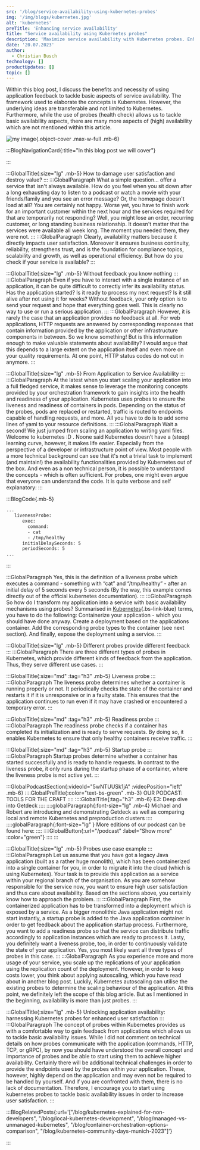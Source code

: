 ```yaml
---
src: '/blog/service-availability-using-kubernetes-probes'
img: '/img/blogs/kubernetes.jpg'
alt: 'kubernetes'
preTitle: 'Enhancing service availability'
title: "Service availability using Kubernetes probes"
description: 'Maximize service availability with Kubernetes probes. Enhance user satisfaction and transform your application into a resilient service.'
date: '20.07.2023'
author:
  - Christian Busch
technology: []
productUpdates: []
topic: []
---
```

Within this blog post, I discuss the benefits and necessity of using application feedback to tackle basic aspects of service availability. The framework used to elaborate the concepts is Kubernetes. However, the underlying ideas are transferable and not limited to Kubernetes. Furthermore, while the use of probes (health check) allows us to tackle basic availability aspects, there are many more aspects of (high) availability which are not mentioned within this article.
<!--more-->

![my image](/img/blogs/kubernetes.jpg){.object-cover .max-w-full .mb-6}

:::BlogNavigationCard{:title="In this blog post we will cover"}

:::

:::GlobalTitle{:size="lg" .mb-5}
How to damage user satisfaction and destroy value?
:::
:::GlobalParagraph
What a simple question… offer a service that isn't always available. How do you feel when you sit down after a long exhausting day to listen to a podcast or watch a movie with your friends/family and you see an error message? Or, the homepage doesn't load at all? You are certainly not happy. Worse yet, you have to finish work for an important customer within the next hour and the services required for that are temporarily not responding? Well, you might lose an order, recurring customer, or long standing business relationship. It doesn't matter that the services were available all week long. The moment you needed them, they were not.
:::
:::GlobalParagraph
Clearly, availability matters because it directly impacts user satisfaction. Moreover it ensures business continuity, reliability, strengthens trust, and is the foundation for compliance topics, scalability and growth, as well as operational efficiency. But how do you check if your service is available?
:::

:::GlobalTitle{:size="lg" .mb-5}
Without feedback you know nothing
:::
:::GlobalParagraph
Even if you have to interact with a single instance of an application, it can be quite difficult to correctly infer its availability status. Has the application started? Is it ready to process my next request? Is it still alive after not using it for weeks? Without feedback, your only option is to send your request and hope that everything goes well. This is clearly no way to use or run a serious application.
:::
:::GlobalParagraph
However, it is rarely the case that an application provides no feedback at all. For web applications, HTTP requests are answered by corresponding responses that contain information provided by the application or other infrastructure components in between. So we know something! But is this information enough to make valuable statements about availability? I would argue that this depends to a large extent on the application itself and even more on your quality requirements. At one point, HTTP status codes do not cut in anymore.
:::

:::GlobalTitle{:size="lg" .mb-5}
From Application to Service Availability
:::
:::GlobalParagraph
At the latest when you start scaling your application into a full fledged service, it makes sense to leverage the monitoring concepts provided by your orchestration framework to gain insights into the health and readiness of your application. Kubernetes uses probes to ensure the liveness and readiness of containers in pods. Depending on the status of the probes, pods are replaced or restarted, traffic is routed to endpoints capable of handling requests, and more. All you have to do is to add some lines of yaml to your resource definitions.
:::
:::GlobalParagraph
Wait a second! We just jumped from scaling an application to writing yaml files. Welcome to kubernetes :D . Noone said Kubernetes doesn’t have a (steep) learning curve, however, it makes life easier. Especially from the perspective of a developer or infrastructure point of view. Most people with a more technical background can see that it's not a trivial task to implement (and maintain!) the availability functionalities provided by Kubernetes out of the box. And even as a non technical person, it is possible to understand the concepts - which is often sufficient. For probes, one might even argue that everyone can understand the code. It is quite verbose and self explanatory:
:::

:::BlogCode{.mb-5}
```bash
...
   livenessProbe:
      exec:
        command:
        - cat
        - /tmp/healthy
      initialDelaySeconds: 5
      periodSeconds: 5
...
```
:::

:::GlobalParagraph
Yes, this is the definition of a liveness probe which executes a command - something with “cat” and “/tmp/healthy” - after an initial delay of 5 seconds every 5 seconds (By the way, this example comes directly out of the official kubernetes documentation).
:::
:::GlobalParagraph
So how do I transform my application into a service with basic availability mechanisms using probes? Summarised in [Kubernetes](/blog/kubernetes-explained-for-non-developers/){.bs-link-blue} terms, you have to do the following: Containerize your application - which you should have done anyway. Create a deployment based on the applications container. Add the corresponding probe types to the container (see next section). And finally, expose the deployment using a service.
:::

:::GlobalTitle{:size="lg" .mb-5}
Different probes provide different feedback
:::
:::GlobalParagraph
There are three different types of probes in Kubernetes, which provide different kinds of feedback from the application. Thus, they serve different use cases.
:::

:::GlobalTitle{:size="md" :tag="h3" .mb-5}
Liveness probe
:::
:::GlobalParagraph
The liveness probe determines whether a container is running properly or not. It periodically checks the state of the container and restarts it if it is unresponsive or in a faulty state. This ensures that the application continues to run even if it may have crashed or encountered a temporary error.
:::

:::GlobalTitle{:size="md" :tag="h3" .mb-5}
Readiness probe
:::
:::GlobalParagraph
The readiness probe checks if a container has completed its initialization and is ready to serve requests. By doing so, it enables Kubernetes to ensure that only healthy containers receive traffic.
:::

:::GlobalTitle{:size="md" :tag="h3" .mb-5}
Startup probe
:::
:::GlobalParagraph
Startup probes determine whether a container has started successfully and is ready to handle requests. In contrast to the liveness probe, it only runs during the startup phase of a container, where the liveness probe is not active yet.
:::

:::GlobalPodcastSection{:videoId="5wNTUUSk1jA" :videoPosition="left" .mb-6}
::::GlobalPreTitle{:color="text-bs-green" .mb-3}
OUR PODCAST: TOOLS FOR THE CRAFT
::::
::::GlobalTitle{:tag="h3" .mb-6}
E3: Deep dive into Getdeck
::::
::::globalParagraph{:font-size="lg" .mb-4}
Michael and Robert are introducing and demonstrating Getdeck as well as comparing local and remote Kubernetes and preproduction clusters
::::
::::globalParagraph{:font-size="lg" }
More editions of our podcast can be found here:
::::
::::GlobalButton{:url="/podcast" :label="Show more" :color="green"}
::::
:::

:::GlobalTitle{:size="lg" .mb-5}
Probes use case example
:::
:::GlobalParagraph
Let us assume that you have got a legacy Java application (built as a rather huge monolith), which has been containerized into a single container for you, in order to migrate it into the cloud (which is using Kubernetes). Your task is to provide this application as a service within your regional branch of the organisation. As you are somehow responsible for the service now, you want to ensure high user satisfaction and thus care about availability. Based on the sections above, you certainly know how to approach the problem.
:::
:::GlobalParagraph
First, the containerized application has to be transformed into a deployment which is exposed by a service. As a bigger monolithic Java application might not start instantly, a startup probe is added to the Java application container in order to get feedback about the application startup process. Furthermore, you want to add a readiness probe so that the service can distribute traffic accordingly to application instances which are ready to process it. Lasty, you definitely want a liveness probe, too, in order to continuously validate the state of your application. Yes, you most likely want all three types of probes in this case.
:::
:::GlobalParagraph
As you experience more and more usage of your service, you scale up the replications of your application using the replication count of the deployment. However, in order to keep costs lower, you think about applying autoscaling, which you have read about in another blog post. Luckily, Kubernetes autoscaling can utilise the existing probes to determine the scaling behaviour of the application. At this point, we definitely left the scope of this blog article. But as I mentioned in the beginning, availability is more than just probes.
:::

:::GlobalTitle{:size="lg" .mb-5}
Unlocking application availability: harnessing Kubernetes probes for enhanced user satisfaction
:::
:::GlobalParagraph
The concept of probes within Kubernetes provides us with a comfortable way to gain feedback from applications which allows us to tackle basic availability issues. While I did not comment on technical details on how probes communicate with the application (commands, HTTP, TCP, or gRPC), by now you should have understood the overall concept and importance of probes and be able to start using them to achieve higher availability. Certainly there will be additional technical challenges in order to provide the endpoints used by the probes within your application. These, however, highly depend on the application and may even not be required to be handled by yourself. And if you are confronted with them, there is no lack of documentation. Therefore, I encourage you to start using kubernetes probes to tackle basic availability issues in order to increase user satisfaction.
:::

:::BlogRelatedPosts{:url='["/blog/kubernetes-explained-for-non-developers", "/blog/local-kubernetes-development", "/blog/managed-vs-unmanaged-kubernetes", "/blog/container-orchestration-options-comparison", "/blog/kubernetes-community-days-munich-2023"]'}

:::
